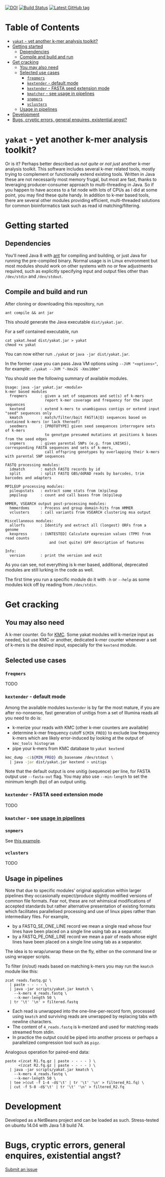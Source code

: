 [![DOI](https://zenodo.org/badge/161127471.svg)](https://zenodo.org/badge/latestdoi/161127471)
[![Build Status](https://travis-ci.org/rsuchecki/yakat.svg?branch=master)](https://travis-ci.org/rsuchecki/yakat)
[![Latest GitHub tag](https://img.shields.io/github/tag/rsuchecki/yakat.svg?label=latest%20release&logo=github)](https://github.com/rsuchecki/yakat/releases)

# Table of Contents <!-- omit in toc -->

- [`yakat` - yet another k-mer analysis toolkit?](#yakat---yet-another-k-mer-analysis-toolkit)
- [Getting started](#getting-started)
  - [Dependencies](#dependencies)
  - [Compile and build and run](#compile-and-build-and-run)
- [Get cracking](#get-cracking)
  - [You may also need](#you-may-also-need)
  - [Selected use cases](#selected-use-cases)
    - [`freqmers`](#freqmers)
    - [`kextender` - default mode](#kextender---default-mode)
    - [`kextender` - FASTA seed extension mode](#kextender---fasta-seed-extension-mode)
    - [`kmatcher` - see usage in pipelines](#kmatcher---see-usage-in-pipelines)
    - [`snpmers`](#snpmers)
    - [`vclusters`](#vclusters)
  - [Usage in pipelines](#usage-in-pipelines)
- [Development](#development)
- [Bugs, cryptic errors, general enquires, existential angst?](#bugs-cryptic-errors-general-enquires-existential-angst)
# `yakat` - yet another  k-mer analysis toolkit?

Or is it?
Perhaps better described as _not quite_ or _not just_ another k-mer analysis toolkit.
This software includes several k-mer related tools, mostly trying to complement or functionally extend existing tools.
Written in Java these are not necessarily most memory frugal, but most are fast, thanks to leveraging producer-consumer approach to multi-threading in Java.
So if you happen to have access to a fat node with lots of CPUs as I did at some point, you may find these quite handy.
In addition to k-mer based tools, there are several other modules providing efficient, multi-threaded solutions for common bioinformatics task such as read id matching/filtering.

# Getting started

## Dependencies

You'll need Java 8 with [ant](https://ant.apache.org/) for compiling and building, or just Java for running the pre-compiled binary.
Normal usage is in Linux environment but most modules should work on other systems with no or few adjustments required, such as explicitly specifying input and output files other than `/dev/stdin` and `/dev/stdout`.


## Compile and build and run

After cloning or downloading this repository, run

`ant compile && ant jar`

This should generate the Java executable `dist/yakat.jar`.

For a self contained executable, run

```
cat yakat.head dist/yakat.jar > yakat
chmod +x yakat
```

You can now either run `./yakat` or `java -jar dist/yakat.jar`.

In the former case you can pass Java VM options using `--JVM "<options>"`, for example: `./yakat --JVM "-Xmx2G -Xms100m"`

You should see the following summary of available modules.

```
Usage: java -jar yakat.jar <module>
k-mer based modules
  freqmers      : given a set of sequences and set(s) of k-mers
                  report k-mer coverage and frequency for the input sequences
  kextend       : extend k-mers to unambiguous contigs or extend input "seed" sequences only
  kmatch        : match/filter/bait FAST(A|Q) sequences based on contained k-mers (or lack thereof)
  seedmers      : [PROTOTYPE] given seed seequences interrogare sets of k-mers
                  to genotype presumed mutations at positions k bases from the seed edges
  snpmers       : given parental SNPs (e.g. from LNISKS), corresponding FASTA sequences and sets of k-mers,
                  call offspring genotypes by overlapping their k-mers with parental SNP sequences

FASTQ processing modules:
  idmatch       : match FASTQ records by id
  split         : split FASTQ GBS/ddRAD reads by barcodes, trim barcodes and adapters

MPILEUP processing modules:
  pileupstats   : extract some stats from (m)pileup
  pmpileup      : count and call bases from (m)pileup

HMMER, VSEARCH output post-processing modules:
  hmmerdoms     : Process and group domain-hits from HMMER
  vclusters     : call variants from VSEARCH clustering msa output

Miscellaneous modules:
  allorfs       : Identify and extract all (longest) ORFs from a genome
  kexpress      : [UNTESTED] Calculate expresion values (TPM) from read counts
                    and (not quite) GFF description of features

Info:
  version       : print the version and exit
```

As you can see, not everything is k-mer based, additional, deprecated modules are still lurking in the code as well.

The first time you run a specific module do it with `-h` or `--help` as some modules kick off by reading from `/dev/stdin`.

# Get cracking

## You may also need

A k-mer counter. Go for [KMC](https://github.com/refresh-bio/KMC).
Some yakat modules will k-merize input as needed, but use KMC or another, dedicated k-mer counter whenever a set of k-mers is the desired input, especially for the `kextend` module.

## Selected use cases

### `freqmers`

TODO

### `kextender` - default mode

Among the available modules `kextender` is by far the most mature, if you are after no-nonsense, fast generation of unitigs from a set of Illumina reads all you need to do is:

* k-merize your reads with KMC (other k-mer counters are available)
* determine k-mer frequency cutoff `${MIN_FREQ}` to exclude low frequency k-mers which are likely error-induced by looking at the output of `kmc_tools histogram`
* pipe your k-mers from KMC database to `yakat kextend`

```sh
kmc_dump -ci${MIN_FREQ} db_basename /dev/stdout \
  | java -jar dist/yakat.jar kextend > unitigs
```

Note that the default output is one unitig (sequence) per line,
for FASTA output use `--fasta-out` flag.
You may also use `--min-length` to set the minimum length (bp) of an output unitig.


### `kextender` - FASTA seed extension mode

TODO

### `kmatcher` - see [usage in pipelines](#usage-in-pipelines)

### `snpmers`

See [this example](https://github.com/rsuchecki/LNISKS/tree/d165629ae1d40ae7158819149d9b56fbba42e995#call-prioritization).


### `vclusters`

TODO


## Usage in pipelines

Note that due to specific modules' original application within larger pipelines they occasionally expect/produce slightly modified versions of common file formats.
Fear not, these are not whimsical modifications of accepted standards but rather alternative presentation of existing formats which facilitates parallelised processing and use of linux pipes rather than intermediary files. For example,

* by a FASTQ_SE_ONE_LINE record we mean a single read whose four lines have been placed on a single line using tab as a separator.
* by a FASTQ_PE_ONE_LINE record we mean a pair of reads whose eight lines have been placed on a single line using tab as a separator.

The idea is to wrap/unwrap these on the fly, either on the command line or using wrapper scripts.

To filter (in/out) reads based on matching k-mers you may run the `kmatch` module like this:

```
zcat reads.fastq.gz \
  | paste - - - - \
  | java -jar scripts/yakat.jar kmatch \
    --k-mers 4_reads.fastq \
    --k-mer-length 50 \
  | tr '\t' '\n' > filtered.fastq
```

* Each read is unwrapped into the one-line-per-record form, processed using `kmatch` and surviving reads are unwrapped by replacing tabs with newline characters.
* The content of `4_reads.fastq` is k-merized and used for matching reads streamed from stdin.
* In practice the output could be piped into another process or perhaps a parallelized compression tool such as `pigz`.

Analogous operation for paired-end data:

```
paste <(zcat R1.fq.gz | paste - - - - ) \
      <(zcat R2.fq.gz | paste - - - - ) \
  | java -jar scripts/yakat.jar kmatch \
    --k-mers 4_reads.fastq \
    --k-mer-length 50 \
  | tee >(cut -f 1-4 -d$'\t' | tr '\t' '\n' > filtered_R1.fq) \
  | cut -f 5-8 -d$'\t' | tr '\t' '\n' > filtered_R2.fq
```

# Development

Developed as a NetBeans project and can be loaded as such. Stress-tested on ubuntu 14.04 with Java 1.8 build 74.

# Bugs, cryptic errors, general enquires, existential angst?

[Submit an issue](https://github.com/rsuchecki/yakat/issues/new)




